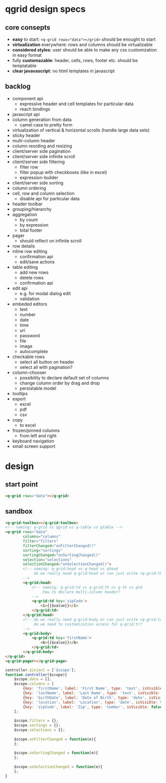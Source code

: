 # qgrid design specs

## core consepts
* **easy** to start: ```<q-grid rows="data"></grid>``` should be enought to start
* **virtualization** everywhere: rows and columns should be virtualizable
* **considered styles**: user should be able to make any css customization in easy format
* fully **customazable**: header, cells, rows, footer etc. should be templatable 
* **clear javavascript**: no html templates in javascript

## backlog
* component api
    *   expressive header and cell templates for particular data
    *   reach bindings
* javascript api
* column generation from data
    * camel case to pretty form
* virtualization of vertical & horizontal scrolls (handle large data sets)
* sticky header
* multi-column header
* column reording and resizing
* client/server side pagination
* client/server side infinite scroll
* client/server side filtering
    *  filter row
    *  filter popup with checkboxes (like in excel)
    *  expression-builder
* client/server side sorting
* column ordering
* cell, row and column selection
    * disable api for particular data
* header toolbar
* grouping/hierarchy
* aggregation
    * by count
    * by expression
    * total footer
* pager
    * should reflect on infinite scroll
* row details
* inline row editing
    * confirmation api
    * edit/save actions
* table editing 
    *  add new rows
    *  delete rows
    *  confirmation api
*  edit api
    *  e.g. for modal dialog edit
    *  validation
* embeded editors
    *  text
    *  number
    *  date
    *  time
    *  uri
    *  password
    *  file
    *  image
    *  autocomplete
* checkable rows
    *  select all button on header
    *  select all with pagination?
* column-chooser
    * possibility to declare default set of columns
    * change column order by drag and drop
    * persistable model
* tooltips
* export
    * excel
    * pdf
    * csv
* copy
    *  to excel
*  frozen/pinned columns
    *  from left and right
*  keyboard navigation
*  small screen support

# design
## start point
```html
<q-grid rows="data"></q-grid>
```
## sandbox
```html
<q-grid-toolbox></q-grid-toolbox>
<!-- naming: q-grid vs qgrid vs q-table vs qtable -->
<q-grid rows="data" 
        columns="columns"
        filter="filters"
        filterChanged="onFilterChanged()"
        sorting="sortings"
        sortingChanged="onSortingChanged()"
        selection="selections"
        selectionChanged="onSelectionChanged()">
        <!-- naming: q-grid:head vs q-head vs qhead 
             do we really nead q-grid:head or can just write <q-grid:th key=...>?
        -->
        <q-grid:head> 
            <!-- naming: q-grid:td vs q-grid:th vs q-th vs qtd  
                 how to declare multi-column header?
            -->
            <q-grid:td key='zipCode'> 
                <i>{{$value}}</i>
            </q-grid:td>
        </q-grid:head>
        <!-- do we really need g-grid:body or can just write <q-grid:td key=...?
             do we need to customization access for q-grid:tr?
        -->
        <q-grid:body>
            <q-grid:td key='firstName'>
                <b>{{$value}}</b>
            </q-grid:td>
        </q-grid:body>
</q-grid>
<q-grid-pager></q-grid-page>
```
```javascript
controller.$inject = ['$scope'];
function controller($scope){
    $scope.data = [];
    $scope.columns = [
        {key: 'firstName', label: 'First Name', type: 'text', isVisible: true, isDefault: true},
        {key: 'lastName', label: 'Last Name', type: 'text', isVisible: true, isDefault: true},
        {key: 'birthDate', label: 'Date of Birth', type: 'date', isVisible: true, isDefault: true},
        {key: 'location', label: 'Location', type: 'date', isVisible: true, isDefault: true},
        {key: 'zipCode', label: 'Zip', type: 'number', isVisible: false, isDefault: false}
    ];
    
    $scope.filters = {};
    $scope.sortings = {};
    $scope.selections = {};
    
    $scope.onFilterChanged = function(e){
    };
    
    $scope.onSortingChanged = function(e){
    };
    
    $scope.onSelectionChanged = function(e){
    };
}
```
